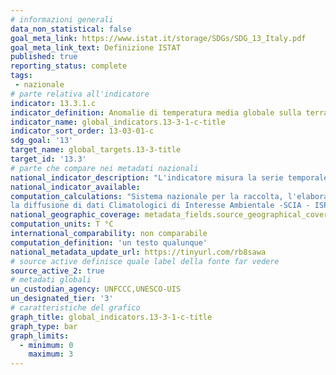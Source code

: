```yaml
---
# informazioni generali
data_non_statistical: false
goal_meta_link: https://www.istat.it/storage/SDGs/SDG_13_Italy.pdf
goal_meta_link_text: Definizione ISTAT
published: true
reporting_status: complete
tags:
 - nazionale
# parte relativa all'indicatore
indicator: 13.3.1.c
indicator_definition: Anomalie di temperatura media globale sulla terraferma e in Italia, rispetto ai valori climatologici normali (1961-1990)
indicator_name: global_indicators.13-3-1-c-title
indicator_sort_order: 13-03-01-c
sdg_goal: '13'
target_name: global_targets.13-3-title
target_id: '13.3'
# parte che compare nei metadati nazionali
national_indicator_description: "L'indicatore misura la serie temporale delle deviazioni della temperatura dell'aria media annuale, rispetto alla serie climatica di riferimento (1961-1990). Le misure sono condotte in modo standard, soggette ad assicurazione di qualità ed omogeneizzate per garantire la comparabilità dei dati."
national_indicator_available:
computation_calculations: "Sistema nazionale per la raccolta, l'elaborazione e
la diffusione di dati Climatologici di Interesse Ambientale -SCIA - ISPRA (PSN:APA-00030), disseminati nel sistema NCDC (NOAA Glomal Temp)"
national_geographic_coverage: metadata_fields.source_geographical_coverage_1
computation_units: T °C
international_comparability: non comparabile
computation_definition: 'un testo qualunque'
national_metadata_update_url: https://tinyurl.com/rb8sawa
# source active definisce quale label della fonte far vedere
source_active_2: true
# metadati globali
un_custodian_agency: UNFCCC,UNESCO-UIS
un_designated_tier: '3'
# caratteristiche del grafico
graph_title: global_indicators.13-3-1-c-title
graph_type: bar
graph_limits:
  - minimum: 0
    maximum: 3
---
```

